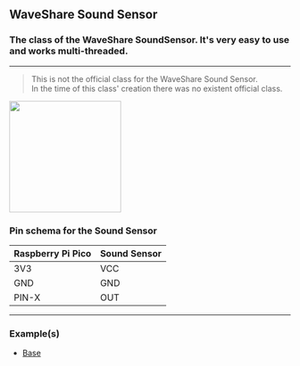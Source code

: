 ## WaveShare Sound Sensor
### The class of the WaveShare SoundSensor. It's very easy to use and works multi-threaded.
---
> This is not the official class for the WaveShare Sound Sensor.<br>
> In the time of this class' creation there was no existent official class.
> 
<img src="https://camo.githubusercontent.com/c54e57251de2159347a760739c7268fc4878a0407737829937d130f2d54d038d/68747470733a2f2f692e696d6775722e636f6d2f37346d79494b6d2e706e67" data-canonical-src="https://i.imgur.com/74myIKm.png" width="200" />

### Pin schema for the Sound Sensor
| Raspberry Pi Pico |  Sound Sensor |
| ------------- | ------------- |
|      3V3      |      VCC      |
|      GND      |      GND      |
|     PIN-X     |      OUT      | 

---
### Example(s)
- [Base](/examples/base_example.py)


